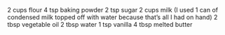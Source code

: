 2 cups flour
4 tsp baking powder
2 tsp sugar
2 cups milk (I used 1 can of condensed milk topped off with water because that’s all I had on hand)
2 tbsp vegetable oil
2 tbsp water
1 tsp vanilla
4 tbsp melted butter